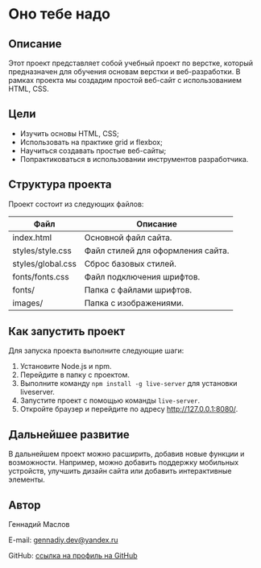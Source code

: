 # Оно тебе надо

## Описание

Этот проект представляет собой учебный проект по верстке, который предназначен для обучения основам верстки и веб-разработки. В рамках проекта мы создадим простой веб-сайт с использованием HTML, CSS.

## Цели

* Изучить основы HTML, CSS;
* Использовать на практике grid и flexbox;
* Научиться создавать простые веб-сайты;
* Попрактиковаться в использовании инструментов разработчика.

## Структура проекта

Проект состоит из следующих файлов:

| Файл | Описание |
| --- | --- |
| index.html | Основной файл сайта. |
| styles/style.css | Файл стилей для оформления сайта. |
| styles/global.css | Сброс базовых стилей. |
| fonts/fonts.css | Файл подключения шрифтов. |
| fonts/ | Папка с файлами шрифтов. |
| images/ | Папка с изображениями. |

## Как запустить проект

Для запуска проекта выполните следующие шаги:

1. Установите Node.js и npm.
2. Перейдите в папку с проектом.
3. Выполните команду `npm install -g live-server` для установки liveserver.
4. Запустите проект с помощью команды `live-server`.
5. Откройте браузер и перейдите по адресу http://127.0.0.1:8080/.

## Дальнейшее развитие

В дальнейшем проект можно расширить, добавив новые функции и возможности. Например, можно добавить поддержку мобильных устройств, улучшить дизайн сайта или добавить интерактивные элементы.

## Автор

Геннадий Маслов

E-mail: gennadiy.dev@yandex.ru

GitHub: [ссылка на профиль на GitHub](https://github.com/gmaslov-dev)

